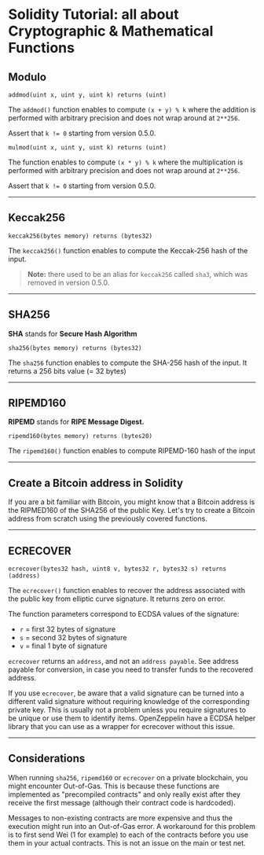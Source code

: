# Solidity Tutorial: all about Cryptographic & Mathematical Functions

## Modulo

```solidity
addmod(uint x, uint y, uint k) returns (uint)
```

The `addmod()` function enables to compute `(x + y) % k` where the addition is performed with arbitrary precision and does not wrap around at `2**256`. 

Assert that `k != 0` starting from version 0.5.0.


```solidity
mulmod(uint x, uint y, uint k) returns (uint)
```

The function enables to compute `(x * y) % k` where the multiplication is performed with arbitrary precision and does not wrap around at `2**256`. 

Assert that `k != 0` starting from version 0.5.0.

---

## Keccak256

```
keccak256(bytes memory) returns (bytes32)
```

The `keccak256()` function enables to compute the Keccak-256 hash of the input.

> **Note:** there used to be an alias for `keccak256` called `sha3`, which was removed in version 0.5.0.
 
---

## SHA256

**SHA** stands for **Secure Hash Algorithm**

```solidity
sha256(bytes memory) returns (bytes32)
```

The `sha256` function enables to compute the SHA-256 hash of the input. It returns a 256 bits value (= 32 bytes)

---

## RIPEMD160

**RIPEMD** stands for **RIPE Message Digest.**

```solidity
ripemd160(bytes memory) returns (bytes20)
```

The `ripemd160()` function enables to compute RIPEMD-160 hash of the input

---

## Create a Bitcoin address in Solidity

If you are a bit familiar with Bitcoin, you might know that a Bitcoin address is the RIPMED160 of the SHA256 of the public Key. Let's try to create a Bitcoin address from scratch using the previously covered functions.

---

## ECRECOVER

```solidity
ecrecover(bytes32 hash, uint8 v, bytes32 r, bytes32 s) returns (address)
```

The `ecrecover()` function enables to recover the address associated with the public key from elliptic curve signature. It returns zero on error.

The function parameters correspond to ECDSA values of the signature:

- `r` = first 32 bytes of signature
- `s` = second 32 bytes of signature
- `v` = final 1 byte of signature

`ecrecover` returns an `address`, and not an `address payable`. See address payable for conversion, in case you need to transfer funds to the recovered address.

If you use `ecrecover`, be aware that a valid signature can be turned into a different valid signature without requiring knowledge of the corresponding private key. This is usually not a problem unless you require signatures to be unique or use them to identify items. OpenZeppelin have a ECDSA helper library that you can use as a wrapper for ecrecover without this issue.

---

## Considerations

When running `sha256`, `ripemd160` or `ecrecover` on a private blockchain, you might encounter Out-of-Gas. This is because these functions are implemented as "precompiled contracts" and only really exist after they receive the first message (although their contract code is hardcoded).

Messages to non-existing contracts are more expensive and thus the execution might run into an Out-of-Gas error. A workaround for this problem is to first send Wei (1 for example) to each of the contracts before you use them in your actual contracts. This is not an issue on the main or test net.
